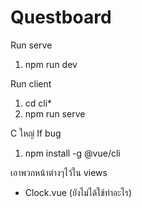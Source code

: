 # Questboard
Run serve
1. npm run dev

Run client
1. cd cli*
2. npm run serve

C ใหญ่
If bug
1. npm install -g @vue/cli

เอาพวกหน้าต่างๆไว้ใน views
+ Clock.vue (ยังไม่ได้ใช้ทำอะไร)

